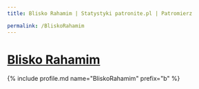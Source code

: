 ```yaml
---
title: Blisko Rahamim | Statystyki patronite.pl | Patromierz

permalink: /BliskoRahamim
---
```


# [Blisko Rahamim](https://patronite.pl/BliskoRahamim)

{% include profile.md name="BliskoRahamim" prefix="b" %}
